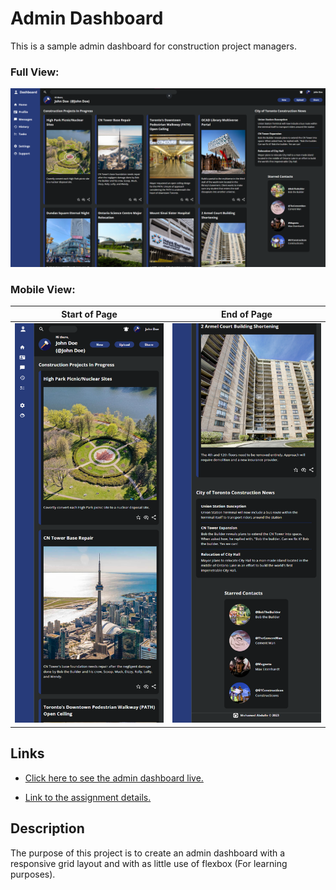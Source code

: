# Admin Dashboard

This is a sample admin dashboard for construction project managers.

### Full View:

![Admin Dashboard](docs/admin-dashboard.png) 

### Mobile View:

Start of Page             |  End of Page
:-------------------------:|:-------------------------:
![Admin Dashboard Mobile](docs/admin-dashboard-mobile.png)|![Admin Dashboard Mobile](docs/admin-dashboard-mobile2.png)




## Links
- [Click here to see the admin dashboard live.](https://mohamedabdulle.github.io/admin-dashboard/)

- [Link to the assignment details.](https://www.theodinproject.com/lessons/node-path-intermediate-html-and-css-admin-dashboard)


## Description

The purpose of this project is to create an admin dashboard with a responsive grid layout and with as little use of flexbox (For learning purposes).